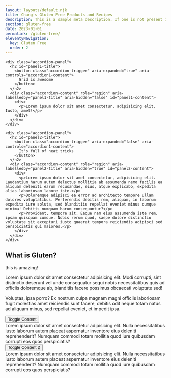 ```yaml
---
layout: layouts/default.njk
title: Chang's Gluten Free Products and Recipes
description: This is a sample meta description. If one is not present in your page/post's front matter, the default metadata.description will be used instead.
section: gluten-free
date: 2023-01-01
permalink: /gluten-free/
eleventyNavigation:
  key: Gluten Free
  order: 2
---
```




 <div id="search"></div>
          <div id="hits"></div>
          <div id="pagination"></div>
 

  <div class="accordion">

    <div class="accordion-panel">
      <h2 id="panel1-title">
        <button class="accordion-trigger" aria-expanded="true" aria-controls="accordion1-content">
          Grid is awesome
        </button>
      </h2>
      <div class="accordion-content" role="region" aria-labelledby="panel1-title" aria-hidden="false" id="panel1-content">
        <div>
          <p>Lorem ipsum dolor sit amet consectetur, adipisicing elit. Iusto, amet!</p>
        </div>
      </div>
    </div>

    <div class="accordion-panel">
      <h2 id="panel2-title">
        <button class="accordion-trigger" aria-expanded="false" aria-controls="accordion1-content">
          It's full of neat tricks
        </button>
      </h2>
      <div class="accordion-content" role="region" aria-labelledby="panel2-title" aria-hidden="true" id="panel2-content">
        <div>
          <p>Lorem ipsum dolor sit amet consectetur, adipisicing elit. Laudantium harum autem delectus mollitia ab assumenda nemo facilis ea aliquam deleniti earum recusandae, eius, atque explicabo, expedita alias laboriosam labore iste.</p>
          <p>Doloremque adipisci ea error ad architecto tempore ullam dolores voluptatibus. Perferendis debitis rem, aliquam, in laborum expedita iure soluta, sed blanditiis repellat eveniet minus cumque minima! Debitis numquam harum consequuntur?</p>
          <p>Provident, tempore sit. Eaque nam eius assumenda iste rem, ipsam quisquam cumque. Nobis rerum quod, saepe dolore distinctio voluptate sit excepturi iusto quaerat tempora reiciendis adipisci sed perspiciatis qui maiores.</p>
        </div>
      </div>
    </div>

</div>

<div class="quick-example">
<h2>What is Gluten?</h2>
  <div>
    this is amazing!
  </div>
</div>

<div class="quick-example">
  <div>
    <p>Lorem ipsum dolor sit amet consectetur adipisicing elit. Modi corrupti, sint distinctio deserunt vel unde consequatur sequi nobis necessitatibus quis ad officiis doloremque ab, blanditiis facere possimus obcaecati voluptate sed!</p>
    <p>Voluptas, ipsa porro? Ex nostrum culpa magnam magni officiis laboriosam fugit molestias amet reiciendis sunt facere, debitis odit neque totam natus ad aliquam minus, sed repellat eveniet, et impedit ipsa.</p>
  </div>
</div>





<button id="togglebutton">
    Toggle Content
</button>

<div class="contentf">
    <div class="inside"> Lorem ipsum dolor sit amet consectetur adipisicing elit. Nulla necessitatibus iusto laborum autem placeat aspernatur inventore eius deleniti reprehenderit? Numquam commodi totam mollitia quod iure quibusdam corrupti eos quos perspiciatis?</div>
</div>

<button id="toggle">
    Toggle Content 2
</button>

<div id="content">
    <div class="inside"> Lorem ipsum dolor sit amet consectetur adipisicing elit. Nulla necessitatibus iusto laborum autem placeat aspernatur inventore eius deleniti reprehenderit? Numquam commodi totam mollitia quod iure quibusdam corrupti eos quos perspiciatis?</div>
</div>